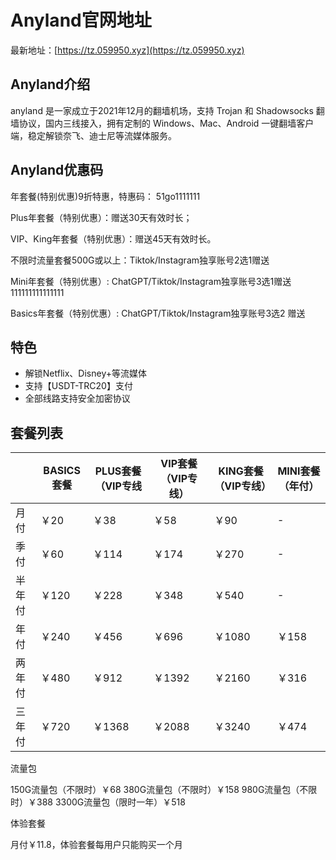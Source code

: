 # Anyland官网地址

最新地址：[https://tz.059950.xyz](https://tz.059950.xyz)

## Anyland介绍

anyland 是一家成立于2021年12月的翻墙机场，支持 Trojan 和 Shadowsocks 翻墙协议，国内三线接入，拥有定制的 Windows、Mac、Android 一键翻墙客户端，稳定解锁奈飞、迪士尼等流媒体服务。

## Anyland优惠码

年套餐(特别优惠)9折特惠，特惠码： 51go1111111

Plus年套餐（特别优惠）：赠送30天有效时长；

VIP、King年套餐（特别优惠）：赠送45天有效时长。

不限时流量套餐500G或以上：Tiktok/Instagram独享账号2选1赠送

Mini年套餐（特别优惠）: ChatGPT/Tiktok/Instagram独享账号3选1赠送111111111111111

Basics年套餐（特别优惠）: ChatGPT/Tiktok/Instagram独享账号3选2 赠送

## 特色

* 解锁Netflix、Disney+等流媒体
* 支持【USDT-TRC20】支付
* 全部线路支持安全加密协议

## 套餐列表

||BASICS套餐|PLUS套餐（VIP专线|VIP套餐（VIP专线）|KING套餐（VIP专线）|MINI套餐（年付）|
|----|----|----|----|----|----|
|月付|￥20|￥38|￥58|￥90|-|
|季付|￥60|￥114|￥174|￥270|-|
|半年付|￥120|￥228|￥348|￥540|-|
|年付|￥240|￥456|￥696|￥1080|￥158|
|两年付|￥480|￥912|￥1392|￥2160|￥316|
|三年付|￥720|￥1368|￥2088|￥3240|￥474|

流量包

150G流量包（不限时）￥68
380G流量包（不限时）￥158
980G流量包（不限时）￥388
3300G流量包（限时一年）￥518

体验套餐

月付￥11.8，体验套餐每用户只能购买一个月
